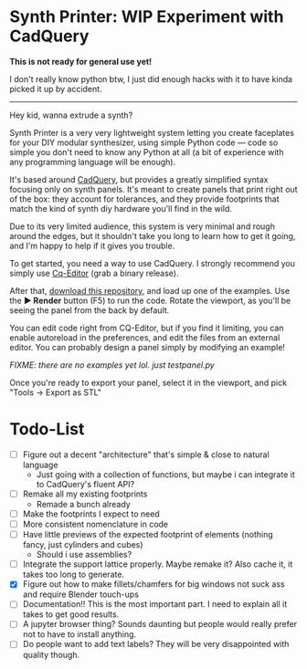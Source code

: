# Synth Printer: WIP Experiment with CadQuery

**This is not ready for general use yet!**

I don't really know python btw, I just did enough hacks with it to have kinda picked it up by accident. 

-----------------

Hey kid, wanna extrude a synth?

Synth Printer is a very very lightweight system letting you create faceplates for your DIY modular synthesizer, using simple Python code — code so simple you don't need to know any Python at all (a bit of experience with any programming language will be enough).

It's based around [CadQuery](https://github.com/CadQuery/cadquery), but provides a greatly simplified syntax focusing only on synth panels. It's meant to create panels that print right out of the box: they account for tolerances, and they provide footprints that match the kind of synth diy hardware you'll find in the wild.

Due to its very limited audience, this system is very minimal and rough around the edges, but it shouldn't take you long to learn how to get it going, and I'm happy to help if it gives you trouble.

To get started, you need a way to use CadQuery. I strongly recommend you simply use [Cq-Editor](https://github.com/CadQuery/CQ-editor) (grab a binary release).

After that, [download this repository](https://github.com/AriaSalvatrice/synth-printer/archive/refs/heads/master.zip), and load up one of the examples. Use the **▶ Render** button (F5) to run the code. Rotate the viewport, as you'll be seeing the panel from the back by default. 

You can edit code right from CQ-Editor, but if you find it limiting, you can enable autoreload in the preferences, and edit the files from an external editor. You can probably design a panel simply by modifying an example!

_FIXME: there are no examples yet lol. just testpanel.py_

Once you're ready to export your panel, select it in the viewport, and pick "Tools -> Export as STL"





# Todo-List

- [ ] Figure out a decent "architecture" that's simple & close to natural language
  - Just going with a collection of functions, but maybe i can integrate it to CadQuery's fluent API?
- [ ] Remake all my existing footprints
  - Remade a bunch already
- [ ] Make the footprints I expect to need
- [ ] More consistent nomenclature in code
- [ ] Have little previews of the expected footprint of elements (nothing fancy, just cylinders and cubes)
  - Should i use assemblies? 
- [ ] Integrate the support lattice properly. Maybe remake it? Also cache it, it takes too long to generate.
- [x] Figure out how to make fillets/chamfers for big windows not suck ass and require Blender touch-ups
- [ ] Documentation!! This is the most important part. I need to explain all it takes to get good results.
- [ ] A jupyter browser thing? Sounds daunting but people would really prefer not to have to install anything.
- [ ] Do people want to add text labels? They will be very disappointed with quality though. 